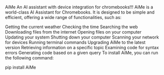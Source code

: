 AiMe
An AI assistant with device integration for chromebooks!!! AiMe is a world-class AI Assistant for Chromebooks. It is designed to be simple and efficient, offering a wide range of functionalities, such as:

Getting the current weather
Checking the time
Searching the web
Downloading files from the internet
Opening files on your computer
Updating your system
Shutting down your computer
Scanning your network for devices
Running terminal commands
Upgrading AiMe to the latest version
Retrieving information on a specific topic
Examining code for syntax errors
Generating code based on a given query
To install AiMe, you can run the following command:

pip install AiMe
